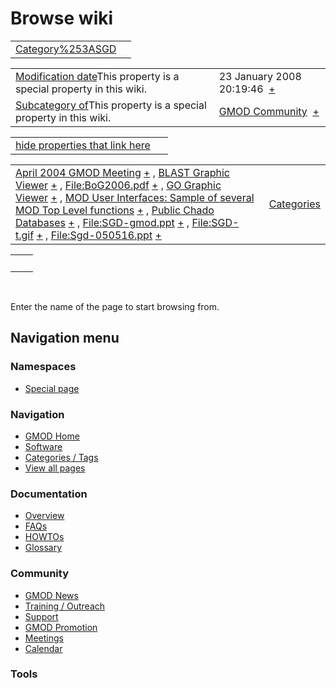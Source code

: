 



<span id="top"></span>




# <span dir="auto">Browse wiki</span>






|                                                   |     |
|---------------------------------------------------|-----|
| [Category%253ASGD](/wiki/Category%253ASGD "Category%253ASGD") |     |

|  |  |
|----|----|
| <span class="smw-highlighter" data-type="1" state="inline" data-title="Property"><span class="smwbuiltin">[Modification date](/wiki/Property:Modification_date "Property:Modification date")</span><span class="smwttcontent">This property is a special property in this wiki.</span></span> | <span class="smwb-value">23 January 2008 20:19:46  <span class="smwsearch">[+](/wiki/Special%253ASearchByProperty/Modification-20date/23-20January-202008-2020:19:46 "Special%253ASearchByProperty/Modification-20date/23-20January-202008-2020:19:46")</span></span> |
| <span class="smw-highlighter" data-type="1" state="inline" data-title="Property"><span class="smwbuiltin">[Subcategory of](/wiki/Property:Subcategory_of "Property:Subcategory of")</span><span class="smwttcontent">This property is a special property in this wiki.</span></span> | <span class="smwb-value">[GMOD Community](/wiki/Category%253AGMOD_Community "Category%253AGMOD Community")  <span class="smwsearch">[+](/wiki/Special%253ASearchByProperty/Subcategory-20of/GMOD-20Community "Special%253ASearchByProperty/Subcategory-20of/GMOD-20Community")</span></span> |

<span id="smw_browse_incoming"></span>

|  |  |
|----|----|
| [hide properties that link here](/mediawiki/index.php?title=Special:Browse&offset=0&dir=out&article=Category%253ASGD)  |  |

|  |  |
|----|----|
| <span class="smwb-ivalue">[April 2004 GMOD Meeting](/wiki/April_2004_GMOD_Meeting "April 2004 GMOD Meeting") <span class="smwbrowse">[+](/wiki/Special%253ABrowse/April-202004-20GMOD-20Meeting "Special%253ABrowse/April-202004-20GMOD-20Meeting")</span></span> , <span class="smwb-ivalue">[BLAST Graphic Viewer](/wiki/BLAST_Graphic_Viewer "BLAST Graphic Viewer") <span class="smwbrowse">[+](/wiki/Special%253ABrowse/BLAST-20Graphic-20Viewer "Special%253ABrowse/BLAST-20Graphic-20Viewer")</span></span> , <span class="smwb-ivalue">[File:BoG2006.pdf](https://raw.githubusercontent.com/GMOD/gmod.github.io/main/mediawiki/images/d/d1/BoG2006.pdf "File:BoG2006.pdf") <span class="smwbrowse">[+](/wiki/Special%253ABrowse/File:BoG2006.pdf "Special%253ABrowse/File:BoG2006.pdf")</span></span> , <span class="smwb-ivalue">[GO Graphic Viewer](/wiki/GO_Graphic_Viewer "GO Graphic Viewer") <span class="smwbrowse">[+](/wiki/Special%253ABrowse/GO-20Graphic-20Viewer "Special%253ABrowse/GO-20Graphic-20Viewer")</span></span> , <span class="smwb-ivalue">[MOD User Interfaces: Sample of several MOD Top Level functions](/wiki/MOD_User_Interfaces:_Sample_of_several_MOD_Top_Level_functions "MOD User Interfaces: Sample of several MOD Top Level functions") <span class="smwbrowse">[+](/wiki/Special%253ABrowse/MOD-20User-20Interfaces:-20Sample-20of-20several-20MOD-20Top-20Level-20functions "Special%253ABrowse/MOD-20User-20Interfaces:-20Sample-20of-20several-20MOD-20Top-20Level-20functions")</span></span> , <span class="smwb-ivalue">[Public Chado Databases](/wiki/Public_Chado_Databases "Public Chado Databases") <span class="smwbrowse">[+](/wiki/Special%253ABrowse/Public-20Chado-20Databases "Special%253ABrowse/Public-20Chado-20Databases")</span></span> , <span class="smwb-ivalue">[File:SGD-gmod.ppt](https://raw.githubusercontent.com/GMOD/gmod.github.io/main/mediawiki/images/a/af/SGD-gmod.ppt "File:SGD-gmod.ppt") <span class="smwbrowse">[+](/wiki/Special%253ABrowse/File:SGD-2Dgmod.ppt "Special%253ABrowse/File:SGD-2Dgmod.ppt")</span></span> , <span class="smwb-ivalue">[File:SGD-t.gif](https://raw.githubusercontent.com/GMOD/gmod.github.io/main/mediawiki/images/8/8f/SGD-t.gif "File:SGD-t.gif") <span class="smwbrowse">[+](/wiki/Special%253ABrowse/File:SGD-2Dt.gif "Special%253ABrowse/File:SGD-2Dt.gif")</span></span> , <span class="smwb-ivalue">[File:Sgd-050516.ppt](https://raw.githubusercontent.com/GMOD/gmod.github.io/main/mediawiki/images/8/87/Sgd-050516.ppt "File:Sgd-050516.ppt") <span class="smwbrowse">[+](/wiki/Special%253ABrowse/File:Sgd-2D050516.ppt "Special%253ABrowse/File:Sgd-2D050516.ppt")</span></span> | [Categories](/wiki/Special%253ACategories "Special%253ACategories") |

|     |     |
|-----|-----|
|     |     |

 

Enter the name of the page to start browsing from.  








## Navigation menu



### Namespaces

- <span id="ca-nstab-special">[Special
  page](/wiki/Special%253ABrowse/Category%253ASGD "This is a special page, you cannot edit the page itself")</span>






### Navigation



- <span id="n-GMOD-Home">[GMOD Home](/wiki/Main_Page)</span>
- <span id="n-Software">[Software](/wiki/GMOD_Components)</span>
- <span id="n-Categories-.2F-Tags">[Categories /
  Tags](/wiki/Categories)</span>
- <span id="n-View-all-pages">[View all
  pages](/wiki/Special:AllPages)</span>




### Documentation



- <span id="n-Overview">[Overview](/wiki/Overview)</span>
- <span id="n-FAQs">[FAQs](/wiki/Category%253AFAQ)</span>
- <span id="n-HOWTOs">[HOWTOs](/wiki/Category%253AHOWTO)</span>
- <span id="n-Glossary">[Glossary](/wiki/Glossary)</span>




### Community



- <span id="n-GMOD-News">[GMOD News](/wiki/GMOD_News)</span>
- <span id="n-Training-.2F-Outreach">[Training /
  Outreach](/wiki/Training_and_Outreach)</span>
- <span id="n-Support">[Support](/wiki/Support)</span>
- <span id="n-GMOD-Promotion">[GMOD
  Promotion](/wiki/GMOD_Promotion)</span>
- <span id="n-Meetings">[Meetings](/wiki/Meetings)</span>
- <span id="n-Calendar">[Calendar](/wiki/Calendar)</span>




### Tools












<!-- -->





